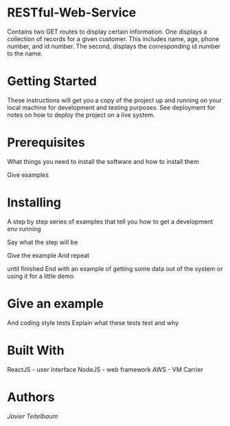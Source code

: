 # RESTful-Web-Service

Contains two GET routes to display certain information.  One displays a collection of records for a given customer.  This includes name, age, phone number, and id number.  The second, displays the corresponding id number to the name.

# Getting Started
These instructions will get you a copy of the project up and running on your local machine for development and testing purposes. See deployment for notes on how to deploy the project on a live system.

# Prerequisites
What things you need to install the software and how to install them

Give examples

# Installing
A step by step series of examples that tell you how to get a development env running

Say what the step will be

Give the example
And repeat

until finished
End with an example of getting some data out of the system or using it for a little demo


#  Give an example
And coding style tests
Explain what these tests test and why

#  Built With
ReactJS - user interface
NodeJS - web framework 
AWS - VM Carrier

#  Authors
 *Javier Teitelbaum* 
